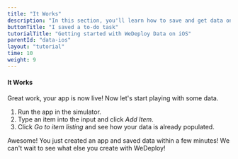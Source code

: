 ```yaml
---
title: "It Works"
description: "In this section, you'll learn how to save and get data on iOS using the WeDeploy Swift API Client."
buttonTitle: "I saved a to-do task"
tutorialTitle: "Getting started with WeDeploy Data on iOS"
parentId: "data-ios"
layout: "tutorial"
time: 10
weight: 9
---
```


#### It Works

Great work, your app is now live! Now let's start playing with some data.

1. Run the app in the simulator.
2. Type an item into the input and click _Add Item_.
3. Click _Go to item listing_ and see how your data is already populated.

Awesome! You just created an app and saved data within a few minutes! We can't wait to see what else you create with WeDeploy!
